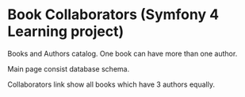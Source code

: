 # Book Collaborators (Symfony 4 Learning project)

Books and Authors catalog.
One book can have more than one author.

Main page consist database schema.

Collaborators link show all books which have 3 authors equally.


